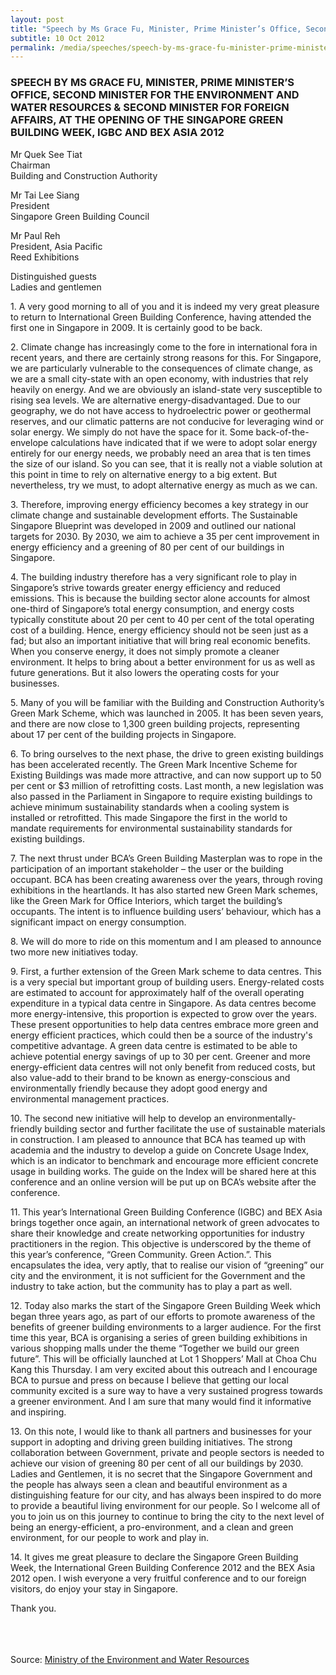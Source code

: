 ```yaml
---
layout: post
title: "Speech by Ms Grace Fu, Minister, Prime Minister’s Office, Second Minister for the Environment and Water Resources & Second Minister for Foreign Affairs, at the Opening of the Singapore Green Building Week, IGBC and BEX Asia 2012"
subtitle: 10 Oct 2012
permalink: /media/speeches/speech-by-ms-grace-fu-minister-prime-minister-s-office-second-minister-for-the-environment-and-water-resources-second-minister-for-foreign-affairs-at-the-opening-of-the-asia-2012
---
```


### SPEECH BY MS GRACE FU, MINISTER, PRIME MINISTER’S OFFICE, SECOND MINISTER FOR THE ENVIRONMENT AND WATER RESOURCES & SECOND MINISTER FOR FOREIGN AFFAIRS, AT THE OPENING OF THE SINGAPORE GREEN BUILDING WEEK, IGBC AND BEX ASIA 2012

Mr Quek See Tiat  
Chairman  
Building and Construction Authority

Mr Tai Lee Siang  
President  
Singapore Green Building Council

Mr Paul Reh  
President, Asia Pacific  
Reed Exhibitions

Distinguished guests  
Ladies and gentlemen

1\. A very good morning to all of you and it is indeed my very great pleasure to return to International Green Building Conference, having attended the first one in Singapore in 2009. It is certainly good to be back.

2\. Climate change has increasingly come to the fore in international fora in recent years, and there are certainly strong reasons for this. For Singapore, we are particularly vulnerable to the consequences of climate change, as we are a small city-state with an open economy, with industries that rely heavily on energy. And we are obviously an island-state very susceptible to rising sea levels. We are alternative energy-disadvantaged. Due to our geography, we do not have access to hydroelectric power or geothermal reserves, and our climatic patterns are not conducive for leveraging wind or solar energy. We simply do not have the space for it. Some back-of-the-envelope calculations have indicated that if we were to adopt solar energy entirely for our energy needs, we probably need an area that is ten times the size of our island. So you can see, that it is really not a viable solution at this point in time to rely on alternative energy to a big extent. But nevertheless, try we must, to adopt alternative energy as much as we can.

3\. Therefore, improving energy efficiency becomes a key strategy in our climate change and sustainable development efforts. The Sustainable Singapore Blueprint was developed in 2009 and outlined our national targets for 2030. By 2030, we aim to achieve a 35 per cent improvement in energy efficiency and a greening of 80 per cent of our buildings in Singapore.

4\. The building industry therefore has a very significant role to play in Singapore’s strive towards greater energy efficiency and reduced emissions. This is because the building sector alone accounts for almost one-third of Singapore’s total energy consumption, and energy costs typically constitute about 20 per cent to 40 per cent of the total operating cost of a building. Hence, energy efficiency should not be seen just as a fad; but also an important initiative that will bring real economic benefits. When you conserve energy, it does not simply promote a cleaner environment. It helps to bring about a better environment for us as well as future generations. But it also lowers the operating costs for your businesses.

5\. Many of you will be familiar with the Building and Construction Authority’s Green Mark Scheme, which was launched in 2005. It has been seven years, and there are now close to 1,300 green building projects, representing about 17 per cent of the building projects in Singapore.

6\. To bring ourselves to the next phase, the drive to green existing buildings has been accelerated recently. The Green Mark Incentive Scheme for Existing Buildings was made more attractive, and can now support up to 50 per cent or $3 million of retrofitting costs. Last month, a new legislation was also passed in the Parliament in Singapore to require existing buildings to achieve minimum sustainability standards when a cooling system is installed or retrofitted. This made Singapore the first in the world to mandate requirements for environmental sustainability standards for existing buildings.

7\. The next thrust under BCA’s Green Building Masterplan was to rope in the participation of an important stakeholder – the user or the building occupant. BCA has been creating awareness over the years, through roving exhibitions in the heartlands. It has also started new Green Mark schemes, like the Green Mark for Office Interiors, which target the building’s occupants. The intent is to influence building users’ behaviour, which has a significant impact on energy consumption.

8\. We will do more to ride on this momentum and I am pleased to announce two more new initiatives today.

9\. First, a further extension of the Green Mark scheme to data centres. This is a very special but important group of building users. Energy-related costs are estimated to account for approximately half of the overall operating expenditure in a typical data centre in Singapore. As data centres become more energy-intensive, this proportion is expected to grow over the years. These present opportunities to help data centres embrace more green and energy efficient practices, which could then be a source of the industry's competitive advantage. A green data centre is estimated to be able to achieve potential energy savings of up to 30 per cent. Greener and more energy-efficient data centres will not only benefit from reduced costs, but also value-add to their brand to be known as energy-conscious and environmentally friendly because they adopt good energy and environmental management practices.

10\. The second new initiative will help to develop an environmentally-friendly building sector and further facilitate the use of sustainable materials in construction. I am pleased to announce that BCA has teamed up with academia and the industry to develop a guide on Concrete Usage Index, which is an indicator to benchmark and encourage more efficient concrete usage in building works. The guide on the Index will be shared here at this conference and an online version will be put up on BCA’s website after the conference.

11\. This year’s International Green Building Conference (IGBC) and BEX Asia brings together once again, an international network of green advocates to share their knowledge and create networking opportunities for industry practitioners in the region. This objective is underscored by the theme of this year’s conference, “Green Community. Green Action.”. This encapsulates the idea, very aptly, that to realise our vision of “greening” our city and the environment, it is not sufficient for the Government and the industry to take action, but the community has to play a part as well.

12\. Today also marks the start of the Singapore Green Building Week which began three years ago, as part of our efforts to promote awareness of the benefits of greener building environments to a larger audience. For the first time this year, BCA is organising a series of green building exhibitions in various shopping malls under the theme “Together we build our green future”. This will be officially launched at Lot 1 Shoppers’ Mall at Choa Chu Kang this Thursday. I am very excited about this outreach and I encourage BCA to pursue and press on because I believe that getting our local community excited is a sure way to have a very sustained progress towards a greener environment. And I am sure that many would find it informative and inspiring.

13\. On this note, I would like to thank all partners and businesses for your support in adopting and driving green building initiatives. The strong collaboration between Government, private and people sectors is needed to achieve our vision of greening 80 per cent of all our buildings by 2030. Ladies and Gentlemen, it is no secret that the Singapore Government and the people has always seen a clean and beautiful environment as a distinguishing feature for our city, and has always been inspired to do more to provide a beautiful living environment for our people. So I welcome all of you to join us on this journey to continue to bring the city to the next level of being an energy-efficient, a pro-environment, and a clean and green environment, for our people to work and play in.

14\. It gives me great pleasure to declare the Singapore Green Building Week, the International Green Building Conference 2012 and the BEX Asia 2012 open. I wish everyone a very fruitful conference and to our foreign visitors, do enjoy your stay in Singapore.

Thank you.  
<br><br><br>

Source: [<a href="https://www.mewr.gov.sg/news/speech-by-ms-grace-fu--minister--prime-ministers-office--second-minister-for-the-environment-and-water-resources-and-second-minister-for-foreign-affairs--at-the-opening-of-the-singapore-green-building-week--igbc-and-bex-asia-2012--10-october-2012" target="_blank">Ministry of the Environment and Water Resources</a>](https://www.mewr.gov.sg/news/speech-by-ms-grace-fu--minister--prime-ministers-office--second-minister-for-the-environment-and-water-resources-and-second-minister-for-foreign-affairs--at-the-opening-of-the-singapore-green-building-week--igbc-and-bex-asia-2012--10-october-2012)
